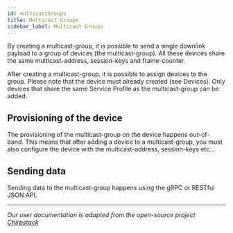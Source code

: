 ```yaml
---
id: multicastGroups
title: Multicast Groups
sidebar_label: Multicast Groups
---
```

By creating a multicast-group, it is possible to send a single downlink payload to a group of devices (the multicast-group). All these devices share the same multicast-address, session-keys and frame-counter.

After creating a multicast-group, it is possible to assign devices to the group. Please note that the device must already created (see Devices). Only devices that share the same Service Profile as the multicast-group can be added.

## Provisioning of the device
The provisioning of the multicast-group on the device happens out-of-band. This means that after adding a device to a multicast-group, you must also configure the device with the multicast-address, session-keys etc…

## Sending data
Sending data to the multicast-group happens using the gRPC or RESTful JSON API.

---

*Our user documentation is adapted from the open-source project [Chirpstack](https://www.chirpstack.io/application-server/use/)*